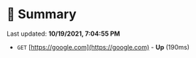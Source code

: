 # 📖 Summary
Last updated: **10/19/2021, 7:04:55 PM**

- `GET` [https://google.com](https://google.com) - **Up** (190ms)
